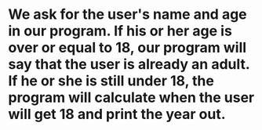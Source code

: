 # We ask for the user's name and age in our program. If his or her age is over or equal to 18, our program will say that the user is already an adult. If he or she is still under 18, the program will calculate when the user will get 18 and print the year out.
